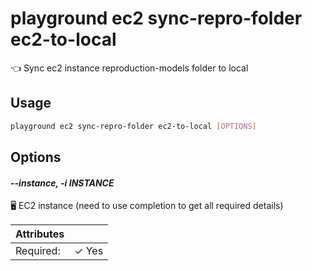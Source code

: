 # playground ec2 sync-repro-folder ec2-to-local

👈 Sync ec2 instance reproduction-models folder to local

## Usage

```bash
playground ec2 sync-repro-folder ec2-to-local [OPTIONS]
```

## Options

#### *--instance, -i INSTANCE*

🖥️ EC2 instance (need to use completion to get all required details)

| Attributes      | &nbsp;
|-----------------|-------------
| Required:       | ✓ Yes


